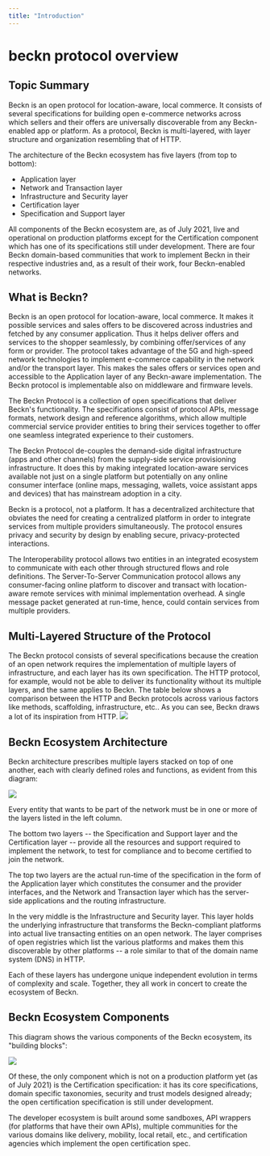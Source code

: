 ```yaml
---
title: "Introduction"
---
```


beckn protocol overview
===================

Topic Summary
-------------

Beckn is an open protocol for location-aware, local commerce. It consists of several specifications for building open e-commerce networks across which sellers and their offers are universally discoverable from any Beckn-enabled app or platform. As a protocol, Beckn is multi-layered, with layer structure and organization resembling that of HTTP.

The architecture of the Beckn ecosystem has five layers (from top to bottom):

-   Application layer
-   Network and Transaction layer
-   Infrastructure and Security layer
-   Certification layer
-   Specification and Support layer

All components of the Beckn ecosystem are, as of July 2021, live and operational on production platforms except for the Certification component which has one of its specifications still under development. There are four Beckn domain-based communities that work to implement Beckn in their respective industries and, as a result of their work, four Beckn-enabled networks.

What is Beckn?
-------------

Beckn is an open protocol for location-aware, local commerce. It makes it possible services and sales offers to be discovered across industries and fetched by any consumer application. Thus it helps deliver offers and services to the shopper seamlessly, by combining offer/services of any form or provider. The protocol takes advantage of the 5G and high-speed network technologies to implement e-commerce capability in the network and/or the transport layer. This makes the sales offers or services open and accessible to the Application layer of any Beckn-aware implementation. The Beckn protocol is implementable also on middleware and firmware levels.

The Beckn Protocol is a collection of open specifications that deliver Beckn's functionality. The specifications consist of protocol APIs, message formats, network design and reference algorithms, which allow multiple commercial service provider entities to bring their services together to offer one seamless integrated experience to their customers. 

The Beckn Protocol de-couples the demand-side digital infrastructure (apps and other channels) from the supply-side service provisioning infrastructure. It does this by making integrated location-aware services available not just on a single platform but potentially on any online consumer interface (online maps, messaging, wallets, voice assistant apps and devices) that has mainstream adoption in a city.

Beckn is a protocol, not a platform. It has a decentralized architecture that obviates the need for creating a centralized platform in order to integrate services from multiple providers simultaneously. The protocol ensures privacy and security by design by enabling secure, privacy-protected interactions.

The Interoperability protocol allows two entities in an integrated ecosystem to communicate with each other through structured flows and role definitions. The Server-To-Server Communication protocol allows any consumer-facing online platform to discover and transact with location-aware remote services with minimal implementation overhead. A single message packet generated at run-time, hence, could contain services from multiple providers.

Multi-Layered Structure of the Protocol
-------

The Beckn protocol consists of several specifications because the creation of an open network requires the implementation of multiple layers of infrastructure, and each layer has its own specification. The HTTP protocol, for example, would not be able to deliver its functionality without its multiple layers, and the same applies to Beckn. The table below shows a comparison between the HTTP and Beckn protocols across various factors like methods, scaffolding, infrastructure, etc.. As you can see, Beckn draws a lot of its inspiration from HTTP. ![](https://developers.becknprotocol.io/wp-content/uploads/2021/08/Multi-Layered-Structure-of-the-Protocol.jpg)

Beckn Ecosystem Architecture
-------

Beckn architecture prescribes multiple layers stacked on top of one another, each with clearly defined roles and functions, as evident from this diagram:

![](https://developers.becknprotocol.io/wp-content/uploads/2021/08/Beckn-Ecosystem-Architecture.jpg)

Every entity that wants to be part of the network must be in one or more of the layers listed in the left column.

The bottom two layers -- the Specification and Support layer and the Certification layer -- provide all the resources and support required to implement the network, to test for compliance and to become certified to join the network.

The top two layers are the actual run-time of the specification in the form of the Application layer which constitutes the consumer and the provider interfaces, and the Network and Transaction layer which has the server-side applications and the routing infrastructure.

In the very middle is the Infrastructure and Security layer. This layer holds the underlying infrastructure that transforms the Beckn-compliant platforms into actual live transacting entities on an open network. The layer comprises of open registries which list the various platforms and makes them this discoverable by other platforms -- a role similar to that of the domain name system (DNS) in HTTP.

Each of these layers has undergone unique independent evolution in terms of complexity and scale. Together, they all work in concert to create the ecosystem of Beckn.

Beckn Ecosystem Components
-------------

This diagram shows the various components of the Beckn ecosystem, its "building blocks":

![](https://developers.becknprotocol.io/wp-content/uploads/2021/08/Beckn-Ecosystem-Components.jpg)

Of these, the only component which is not on a production platform yet (as of July 2021) is the Certification specification: it has its core specifications, domain specific taxonomies, security and trust models designed already; the open certification specification is still under development.

The developer ecosystem is built around some sandboxes, API wrappers (for platforms that have their own APIs), multiple communities for the various domains like delivery, mobility, local retail, etc., and certification agencies which implement the open certification spec.